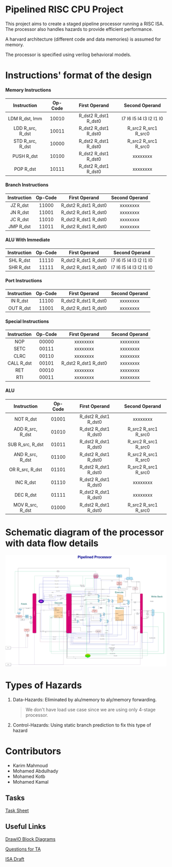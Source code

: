 # Pipelined RISC CPU Project

This project aims to create a staged pipeline processor running a RISC ISA. The processor also handles hazards to provide efficient performance.

A harvard architecture (different code and data memories) is assumed for memory.

The processor is specified using verilog behavioral models.

# Instructions' format of the design

#### Memory Instructions

|   Instruction    | Op-Code |    First Operand     |     Second Operand      |
| :--------------: | :-----: | :------------------: | :---------------------: |
|  LDM R_dst, Imm  |  10010  | R_dst2 R_dst1 R_dst0 | I7 I6 I5 I4 I3 I2 I1 I0 |
| LDD R_src, R_dst |  10011  | R_dst2 R_dst1 R_dst0 |  R_src2 R_src1 R_src0   |
| STD R_src, R_dst |  10000  | R_dst2 R_dst1 R_dst0 |  R_src2 R_src1 R_src0   |
|    PUSH R_dst    |  10100  | R_dst2 R_dst1 R_dst0 |        xxxxxxxx         |
|    POP R_dst     |  10111  | R_dst2 R_dst1 R_dst0 |        xxxxxxxx         |

#### Branch Instructions

| Instruction | Op-Code |    First Operand     | Second Operand |
| :---------: | :-----: | :------------------: | :------------: |
|  JZ R_dst   |  11000  | R_dst2 R_dst1 R_dst0 |    xxxxxxxx    |
|  JN R_dst   |  11001  | R_dst2 R_dst1 R_dst0 |    xxxxxxxx    |
|  JC R_dst   |  11010  | R_dst2 R_dst1 R_dst0 |    xxxxxxxx    |
|  JMP R_dst  |  11011  | R_dst2 R_dst1 R_dst0 |    xxxxxxxx    |

<!-- For pdf styling
<br>
<br>
<br> -->

#### ALU With Immediate

| Instruction | Op-Code |    First Operand     |     Second Operand      |
| :---------: | :-----: | :------------------: | :---------------------: |
|  SHL R_dst  |  11110  | R_dst2 R_dst1 R_dst0 | I7 I6 I5 I4 I3 I2 I1 I0 |
|  SHR R_dst  |  11111  | R_dst2 R_dst1 R_dst0 | I7 I6 I5 I4 I3 I2 I1 I0 |

#### Port Instructions

| Instruction | Op-Code |    First Operand     | Second Operand |
| :---------: | :-----: | :------------------: | :------------: |
|  IN R_dst   |  11100  | R_dst2 R_dst1 R_dst0 |    xxxxxxxx    |
|  OUT R_dst  |  11001  | R_dst2 R_dst1 R_dst0 |    xxxxxxxx    |

#### Special Instructions

| Instruction | Op-Code |    First Operand     | Second Operand |
| :---------: | :-----: | :------------------: | :------------: |
|     NOP     |  00000  |       xxxxxxxx       |    xxxxxxxx    |
|    SETC     |  00111  |       xxxxxxxx       |    xxxxxxxx    |
|    CLRC     |  00110  |       xxxxxxxx       |    xxxxxxxx    |
| CALL R_dst  |  00101  | R_dst2 R_dst1 R_dst0 |    xxxxxxxx    |
|     RET     |  00010  |       xxxxxxxx       |    xxxxxxxx    |
|     RTI     |  00011  |       xxxxxxxx       |    xxxxxxxx    |

#### ALU

|   Instruction    | Op-Code |    First Operand     |    Second Operand    |
| :--------------: | :-----: | :------------------: | :------------------: |
|    NOT R_dst     |  01001  | R_dst2 R_dst1 R_dst0 |       xxxxxxxx       |
| ADD R_src, R_dst |  01010  | R_dst2 R_dst1 R_dst0 | R_src2 R_src1 R_src0 |
| SUB R_src, R_dst |  01011  | R_dst2 R_dst1 R_dst0 | R_src2 R_src1 R_src0 |
| AND R_src, R_dst |  01100  | R_dst2 R_dst1 R_dst0 | R_src2 R_src1 R_src0 |
| OR R_src, R_dst  |  01101  | R_dst2 R_dst1 R_dst0 | R_src2 R_src1 R_src0 |
|    INC R_dst     |  01110  | R_dst2 R_dst1 R_dst0 |       xxxxxxxx       |
|    DEC R_dst     |  01111  | R_dst2 R_dst1 R_dst0 |       xxxxxxxx       |
| MOV R_src, R_dst |  01000  | R_dst2 R_dst1 R_dst0 | R_src2 R_src1 R_src0 |

# Schematic diagram of the processor with data flow details

![Design](./ArchDesign.drawio.png)

# Types of Hazards

1. Data-Hazards: Eliminated by alu/memory to aly/memory forwarding.
   > We don't have load use case since we are using only 4-stage processor.
2. Control-Hazards: Using static branch prediction to fix this type of hazard

# Contributors

- Karim Mahmoud
- Mohamed Abdulhady
- Mohamed Kotb
- Mohamed Kamal

## Tasks

[Task Sheet](https://docs.google.com/spreadsheets/d/1D9qAlcgd-0N4cCEhQPM2RfYaWhL4Tm8at3xB_1HLQNQ)

## Useful Links

[DrawIO Block Diagrams](https://app.diagrams.net/#G1ecfGp80xOFaQjzcSQgV2PA2ht1y5aC3U)

[Questions for TA](https://docs.google.com/document/d/12UWOSEn1ba6X9kxw1LqsU7Xq4WzuyXeN-4QmTW9iBMs)

[ISA Draft](https://docs.google.com/document/d/1qlOZfoebDzvLBlgFA5baTDMjcGzi_tNnCJMFG9oIPpo)
